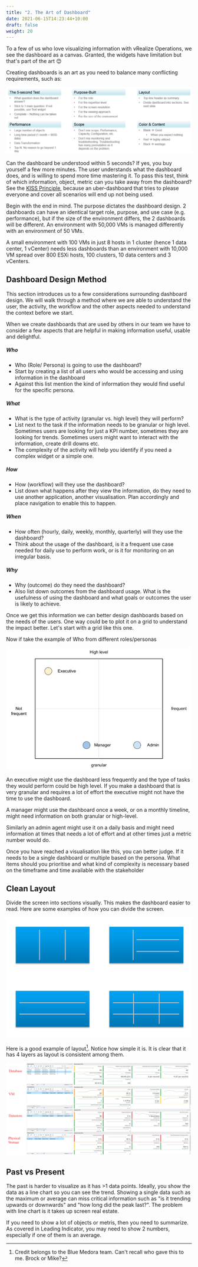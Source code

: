 ```yaml
---
title: "2. The Art of Dashboard"
date: 2021-06-15T14:23:44+10:00
draft: false
weight: 20
---
```


To a few of us who love visualizing information with vRealize Operations, we see the dashboard as a canvas. Granted, the widgets have limitation but that's part of the art 😊

Creating dashboards is an art as you need to balance many conflicting requirements, such as:

![](3.1.2-fig-1.png)

Can the dashboard be understood within 5 seconds? If yes, you buy yourself a few more minutes. The user understands what the dashboard does, and is willing to spend more time mastering it. To pass this test, think of which information, object, metric can you take away from the dashboard? See the [KISS Principle](https://en.wikipedia.org/wiki/KISS_principle), because an uber-dashboard that tries to please everyone and cover all scenarios will end up not being used.

Begin with the end in mind. The purpose dictates the dashboard design. 2 dashboards can have an identical target role, purpose, and use case (e.g. performance), but if the size of the environment differs, the 2 dashboards will be different. An environment with 50,000 VMs is managed differently with an environment of 50 VMs.

A small environment with 100 VMs in just 8 hosts in 1 cluster (hence 1 data center, 1 vCenter) needs less dashboards than an environment with 10,000 VM spread over 800 ESXi hosts, 100 clusters, 10 data centers and 3 vCenters.

## Dashboard Design Method

This section introduces us to a few considerations surrounding dashboard design. We will walk through a method where we are able to understand the user, the activity, the workflow and the other aspects needed to understand the context before we start. 

When we create dashboards that are used by others in our team we have to consider a few aspects that are helpful in making information useful, usable and delightful.

##### Who

- Who (Role/ Persona) is going to use the dashboard?
- Start by creating a list of all users who would be accessing and using information in the dashboard 
- Against this list mention the kind of information they would find useful for the specific persona.

##### What

- What is the type of activity (granular vs. high level) they will perform?
- List next to the task if the information needs to be granular or high level. Sometimes users are looking for just a KPI number, sometimes they are looking for trends. Sometimes users might want to interact with the information, create drill downs etc. 
- The complexity of the activity will help you identify if you need a complex widget or a simple one. 

##### How
- How (workflow) will they use the dashboard?
- List down what happens after they view the information, do they need to use another application, another visualisation. Plan accordingly and place navigation to enable this to happen. 

##### When
- How often (hourly, daily, weekly, monthly, quarterly) will they use the dashboard?
- Think about the usage of the dashboard, is it a frequent use case needed for daily use to perform work, or is it for monitoring on an irregular basis. 

##### Why
- Why (outcome) do they need the dashboard? 
- Also list down outcomes from the dashboard usage. What is the usefulness of using the dashboard and what goals or outcomes the user is likely to achieve. 

Once we get this information we can better design dashboards based on the needs of the users. One way could be to plot it on a grid to understand the impact better. Let's start with a grid like this one.

Now if take the example of Who from different roles/personas 

![](3.1.2-fig-2.png)

An executive might use the dashboard less frequently and the type of tasks they would perform could be high level. If you make a dashboard that is very granular and requires a lot of effort the executive might not have the time to use the dashboard. 

A manager might use the dashboard once a week, or on a monthly timeline, might need information on both granular or high-level.

Similarly an admin agent might use it on a daily basis and might need information at times that needs a lot of effort and at other times just a metric number would do.

Once you have reached a visualisation like this, you can better judge. If it needs to be a single dashboard or multiple based on the persona. What items should you prioritise and what kind of complexity is necessary based on the timeframe and time available with the stakeholder

## Clean Layout

Divide the screen into sections visually. This makes the dashboard easier to read. Here are some examples of how you can divide the screen.

![](3.1.2-fig-3.png)

Here is a good example of layout[^1]. Notice how simple it is. It is clear that it has 4 layers as layout is consistent among them.

![](3.1.2-fig-4.png)

## Past vs Present

The past is harder to visualize as it has >1 data points. Ideally, you show the data as a line chart so you can see the trend. Showing a single data such as the maximum or average can miss critical information such as "is it trending upwards or downwards" and "how long did the peak last?". The problem with line chart is it takes up screen real estate.

If you need to show a lot of objects or metris, then you need to summarize. As covered in Leading Indicator, you may need to show 2 numbers, especially if one of them is an average. 

[^1]: Credit belongs to the Blue Medora team. Can't recall who gave this to me. Brock or Mike?